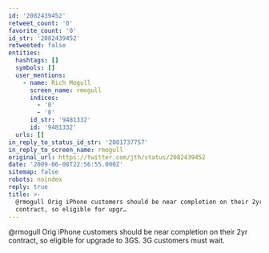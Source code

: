 ```yaml
---
id: '2082439452'
retweet_count: '0'
favorite_count: '0'
id_str: '2082439452'
retweeted: false
entities:
  hashtags: []
  symbols: []
  user_mentions:
    - name: Rich Mogull
      screen_name: rmogull
      indices:
        - '0'
        - '8'
      id_str: '9481332'
      id: '9481332'
  urls: []
in_reply_to_status_id_str: '2081737757'
in_reply_to_screen_name: rmogull
original_url: https://twitter.com/jth/status/2082439452
date: '2009-06-08T22:56:55.000Z'
sitemap: false
robots: noindex
reply: true
title: >-
  @rmogull Orig iPhone customers should be near completion on their 2yr
  contract, so eligible for upgr…
---
```


@rmogull Orig iPhone customers should be near completion on their 2yr contract, so eligible for upgrade to 3GS. 3G customers must wait.